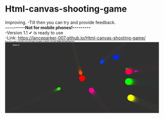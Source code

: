 # Html-canvas-shooting-game
Improving. 
-Till then you can try and provide feedback. <br>
<b>----------Not for mobile phones!---------</b> <br>
-Version 1.1 ✔ is ready to use <br>
-Link: https://lanceparker-007.github.io/Html-canvas-shooting-game/
![Game Image](images/canvasGame.png)
